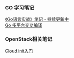 ### GO 学习笔记
[《Go语言实战》笔记 - 持续更新中](https://github.com/AaronPei/blog/wiki/%E3%80%8AGo%E8%AF%AD%E8%A8%80%E5%AE%9E%E6%88%98%E3%80%8B%E7%AC%94%E8%AE%B0---%E6%8C%81%E7%BB%AD%E6%9B%B4%E6%96%B0%E4%B8%AD) <br/>
[Go 多平台交叉编译](https://github.com/AaronPei/blog/wiki/Go-%E5%A4%9A%E5%B9%B3%E5%8F%B0%E4%BA%A4%E5%8F%89%E7%BC%96%E8%AF%91)


### OpenStack相关笔记
[Cloud init入门](https://github.com/AaronPei/blog/wiki/Cloud-init%E5%85%A5%E9%97%A8)
